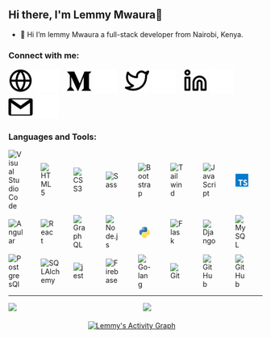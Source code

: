 ## Hi there, I'm Lemmy Mwaura👋

- 🌱 Hi I’m lemmy Mwaura a full-stack developer from Nairobi, Kenya.

### Connect with me:

[![website](./img/globe-light.svg)](https://lemmymwaura.netlify.app/#gh-light-mode-only)
[![website](./img/globe-dark.svg)](https://lemmymwaura.netlify.app/#gh-dark-mode-only)
&nbsp;&nbsp;
[![website](./img/medium-light.svg)](https://medium.com/@Lemmymwaura8#gh-light-mode-only)
[![website](./img/medium-dark.svg)](https://medium.com/@Lemmymwaura8#gh-dark-mode-only)
&nbsp;&nbsp;
[![website](./img/twitter-light.svg)](https://twitter.com/lemmymwaura8#gh-light-mode-only)
[![website](./img/twitter-dark.svg)](https://twitter.com/lemmymwaura8#gh-dark-mode-only)
&nbsp;&nbsp;
[![website](./img/linkedin-light.svg)](https://www.linkedin.com/in/lemmymwaura/#gh-light-mode-only)
[![website](./img/linkedin-dark.svg)](https://www.linkedin.com/in/lemmymwaura/#gh-dark-mode-only)
&nbsp;&nbsp;
[![website](./img/gmail-light.svg)](mailto:lemmymwauracodes@gmail.com#gh-light-mode-only)
[![website](./img/gmail-dark.svg)](mailto:lemmymwauracodes@gmail.com#gh-dark-mode-only)


### Languages and Tools:

<div class="icons">
  <img alt="Visual Studio Code" src="https://cdn.jsdelivr.net/gh/devicons/devicon/icons/vscode/vscode-original.svg"/>
  <img alt="HTML5" src="https://cdn.jsdelivr.net/gh/devicons/devicon/icons/html5/html5-original.svg"/>
  <img alt="CSS3" src="https://cdn.jsdelivr.net/gh/devicons/devicon/icons/css3/css3-original.svg"/>
  <img alt="Sass" src="https://cdn.jsdelivr.net/gh/devicons/devicon/icons/sass/sass-original.svg"/>
  <img alt="Bootstrap" src="https://cdn.jsdelivr.net/gh/devicons/devicon/icons/bootstrap/bootstrap-original.svg"/>
  <img alt="Tailwind" src="https://www.vectorlogo.zone/logos/tailwindcss/tailwindcss-icon.svg"  />
  <img alt="JavaScript" src="https://cdn.jsdelivr.net/gh/devicons/devicon/icons/javascript/javascript-original.svg"/>
  <img alt="Typescript" src="https://raw.githubusercontent.com/devicons/devicon/master/icons/typescript/typescript-original.svg" />
  <img alt="Angular" class="angular" src="https://angular.io/assets/images/logos/angular/angular.svg" />
  <img alt="React" src="https://cdn.jsdelivr.net/gh/devicons/devicon/icons/react/react-original.svg"/>
  <img alt="GraphQL" src="https://cdn.jsdelivr.net/gh/devicons/devicon/icons/graphql/graphql-plain.svg"/>
  <img alt="Node.js" src="https://cdn.jsdelivr.net/gh/devicons/devicon/icons/nodejs/nodejs-original.svg"/>
  <img alt="Python"  src="https://raw.githubusercontent.com/devicons/devicon/master/icons/python/python-original.svg" />
  <img alt="Flask" src="https://cdn.jsdelivr.net/gh/devicons/devicon/icons/flask/flask-original.svg"/>
  <img alt="Django" src="https://cdn.jsdelivr.net/gh/devicons/devicon/icons/django/django-plain.svg"/>
  <img alt="MySQL" src="https://cdn.jsdelivr.net/gh/devicons/devicon/icons/fastapi/fastapi-original.svg"/>
  <img alt="PostgresQl" src="https://cdn.jsdelivr.net/gh/devicons/devicon/icons/postgresql/postgresql-original.svg"/>
  <img alt="SQLAlchemy" class="sqlalchemy" src="https://cdn.jsdelivr.net/gh/devicons/devicon/icons/sqlalchemy/sqlalchemy-original.svg"/>
  <img alt="jest" src="https://cdn.jsdelivr.net/gh/devicons/devicon/icons/jest/jest-plain.svg"/>
  <img alt="Firebase" src="https://cdn.jsdelivr.net/gh/devicons/devicon/icons/firebase/firebase-plain.svg"/>
  <img alt="Go-lang" src="https://cdn.jsdelivr.net/gh/devicons/devicon/icons/go/go-original.svg"/>
  <img alt="Git" src="https://cdn.jsdelivr.net/gh/devicons/devicon/icons/git/git-original.svg"/>
  <img alt="GitHub" src="https://user-images.githubusercontent.com/3369400/139447912-e0f43f33-6d9f-45f8-be46-2df5bbc91289.png"/>
  <img alt="GitHub" src="https://user-images.githubusercontent.com/3369400/139448065-39a229ba-4b06-434b-bc67-616e2ed80c8f.png"/>
</div>

---

<div class="wrapper">
  <img align="left" width="47%" src="https://github-readme-stats.vercel.app/api?username=lemmymwaura&show_icons=true&theme=radical">

  <img align="left" width="47%" src="http://github-readme-streak-stats.herokuapp.com?user=lemmymwaura&theme=radical&date_format=M%20j%5B%2C%20Y%5D">
</div>

<div class="graph">
  <a href="https://github.com/ashutosh00710/github-readme-activity-graph"><img alt="Lemmy's Activity Graph" src="https://denvercoder1-activity-graph.herokuapp.com/graph/?username=lemmymwaura&bg_color=1F222E&color=F8D866&line=F85D7F&point=FFFFFF&hide_border=true" />
  </a>
</div>

<!-- Styles -->
<style>
  .icons{
    display: grid;
    align-items: center;
    gap: 10px;
    grid-template-columns: repeat(auto-fit, minmax(50px, 1fr));
  }
  .icons img{
    width: 26px;
  }
  .icons .angular{
    width: 32px;
  }
   .icons .sqlalchemy{
    width: 40px;
   }
  .wrapper {
    display : flex;
    align-items : center;
    justify-content : space-between;
    margin-bottom : 20px;
  }
  .graph {
    display : flex;
    align-items : center;
    justify-content : center;
    width : 97%;
  }
  @media (max-width: 468px) {
    .wrapper {
      flex-direction : column;
      gap : 10px;
      width : 100%;
    }
    .wrapper img {
      width : 90%;
    }
  }
</style>

[website]:https://lemmymwaura.netlify.app/
[twitter]:https://twitter.com/lemmymwaura8/
[linkedin]:https://www.linkedin.com/in/lemmymwaura/
[codepen]:https://codepen.io/lemmymwaura
[codewars]:https://www.codewars.com/users/LemmyMwaura
[cssbattle]:https://cssbattle.dev/player/lemmy
[spotify]:https://open.spotify.com/user/1y6fetq0f8qp3s94e5yfrerg5?si=2d08857358cc4862
[discord]:https://www.codewars.com/users/LemmyMwaura
[gmail]:https://www.lemmymwauracodes@gmail.com
